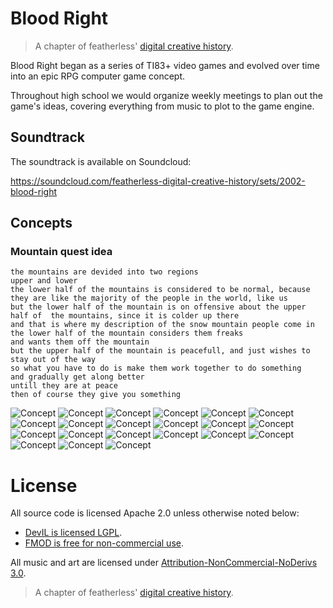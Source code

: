# Blood Right

> A chapter of featherless' [digital creative history](https://github.com/featherless/digital-creative-history).

Blood Right began as a series of TI83+ video games and evolved over time into an epic RPG computer game concept.

Throughout high school we would organize weekly meetings to plan out the game's ideas, covering everything from
music to plot to the game engine.

## Soundtrack

The soundtrack is available on Soundcloud:

https://soundcloud.com/featherless-digital-creative-history/sets/2002-blood-right

## Concepts

### Mountain quest idea

    the mountains are devided into two regions
    upper and lower
    the lower half of the mountains is considered to be normal, because they are like the majority of the people in the world, like us
    but the lower half of the mountain is on offensive about the upper half of  the mountains, since it is colder up there
    and that is where my description of the snow mountain people come in
    the lower half of the mountain considers them freaks
    and wants them off the mountain
    but the upper half of the mountain is peacefull, and just wishes to stay out of the way
    so what you have to do is make them work together to do something
    and gradually get along better
    untill they are at peace
    then of course they give you something


![Concept](https://raw.githubusercontent.com/featherless/2002-2003-Blood-Right/master/concepts/battleengine.jpg)
![Concept](https://raw.githubusercontent.com/featherless/2002-2003-Blood-Right/master/concepts/battlesystem2.jpg)
![Concept](https://raw.githubusercontent.com/featherless/2002-2003-Blood-Right/master/concepts/charactertile.jpg)
![Concept](https://raw.githubusercontent.com/featherless/2002-2003-Blood-Right/master/concepts/drop.jpg)
![Concept](https://raw.githubusercontent.com/featherless/2002-2003-Blood-Right/master/concepts/map.jpg)
![Concept](https://raw.githubusercontent.com/featherless/2002-2003-Blood-Right/master/concepts/mechanis.jpg)
![Concept](https://raw.githubusercontent.com/featherless/2002-2003-Blood-Right/master/concepts/particlestructure.jpg)
![Concept](https://raw.githubusercontent.com/featherless/2002-2003-Blood-Right/master/concepts/plot.jpg)
![Concept](https://raw.githubusercontent.com/featherless/2002-2003-Blood-Right/master/concepts/polygoneditor.jpg)
![Concept](https://raw.githubusercontent.com/featherless/2002-2003-Blood-Right/master/concepts/questidea.jpg)
![Concept](https://raw.githubusercontent.com/featherless/2002-2003-Blood-Right/master/concepts/questidea2.jpg)
![Concept](https://raw.githubusercontent.com/featherless/2002-2003-Blood-Right/master/concepts/questidea3.jpg)
![Concept](https://raw.githubusercontent.com/featherless/2002-2003-Blood-Right/master/concepts/questidea4.jpg)
![Concept](https://raw.githubusercontent.com/featherless/2002-2003-Blood-Right/master/concepts/questidea5.jpg)
![Concept](https://raw.githubusercontent.com/featherless/2002-2003-Blood-Right/master/concepts/rainanimation.jpg)
![Concept](https://raw.githubusercontent.com/featherless/2002-2003-Blood-Right/master/concepts/storyboard1.jpg)
![Concept](https://raw.githubusercontent.com/featherless/2002-2003-Blood-Right/master/concepts/storyboard2.jpg)
![Concept](https://raw.githubusercontent.com/featherless/2002-2003-Blood-Right/master/concepts/weapons.jpg)
![Concept](https://raw.githubusercontent.com/featherless/2002-2003-Blood-Right/master/concepts/weapontable.jpg)
![Concept](https://raw.githubusercontent.com/featherless/2002-2003-Blood-Right/master/concepts/weapontable2.jpg)
![Concept](https://raw.githubusercontent.com/featherless/2002-2003-Blood-Right/master/concepts/worldmap.jpg)

# License

All source code is licensed Apache 2.0 unless otherwise noted below:

- [DevIL is licensed LGPL](http://openil.sourceforge.net/license.php).
- [FMOD is free for non-commercial use](https://www.fmod.org/files/public/LICENSE.TXT).

All music and art are licensed under [Attribution-NonCommercial-NoDerivs 3.0](https://creativecommons.org/licenses/by-nc-nd/3.0/us/).

> A chapter of featherless' [digital creative history](https://github.com/featherless/digital-creative-history).
